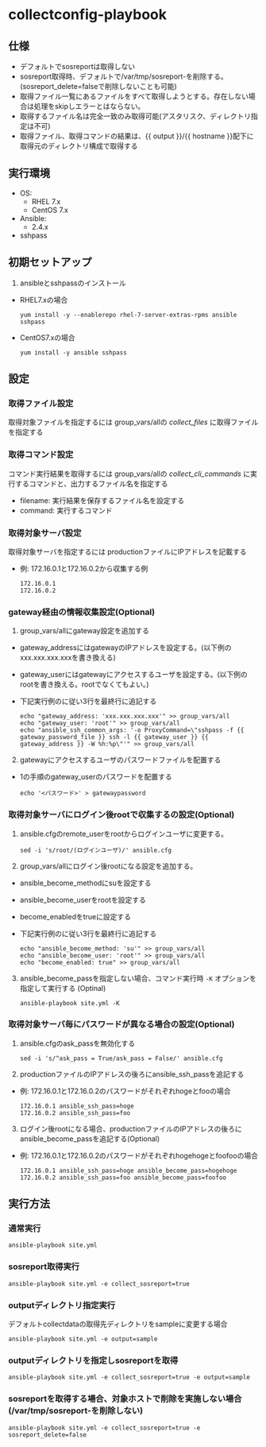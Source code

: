 # collectconfig-playbook

## 仕様

- デフォルトでsosreportは取得しない
- sosreport取得時、デフォルトで/var/tmp/sosreport-を削除する。(sosreport_delete=falseで削除しないことも可能)
- 取得ファイル一覧にあるファイルをすべて取得しようとする。存在しない場合は処理をskipしエラーとはならない。
- 取得するファイル名は完全一致のみ取得可能(アスタリスク、ディレクトリ指定は不可)
- 取得ファイル、取得コマンドの結果は、{{ output }}/{{ hostname }}配下に取得元のディレクトリ構成で取得する

## 実行環境

- OS:
  - RHEL 7.x
  - CentOS 7.x
- Ansible:
  - 2.4.x
- sshpass

## 初期セットアップ

1. ansibleとsshpassのインストール

  - RHEL7.xの場合
    ```
    yum install -y --enablerepo rhel-7-server-extras-rpms ansible sshpass
    ```

  - CentOS7.xの場合
    ```
    yum install -y ansible sshpass
    ```

## 設定

### 取得ファイル設定

取得対象ファイルを指定するには
group_vars/allの *collect_files* に取得ファイルを指定する

### 取得コマンド設定

コマンド実行結果を取得するには
group_vars/allの *collect_cli_commands* に実行するコマンドと、出力するファイル名を指定する

- filename: 実行結果を保存するファイル名を設定する
- command: 実行するコマンド

### 取得対象サーバ設定

取得対象サーバを指定するには
productionファイルにIPアドレスを記載する

- 例: 172.16.0.1と172.16.0.2から収集する例

  ```
  172.16.0.1
  172.16.0.2
  ```

### gateway経由の情報収集設定(Optional)

1. group_vars/allにgateway設定を追加する

  - gateway_addressにはgatewayのIPアドレスを設定する。(以下例のxxx.xxx.xxx.xxxを書き換える)
  - gateway_userにはgatewayにアクセスするユーザを設定する。(以下例のrootを書き換える。rootでなくてもよい。)
  - 下記実行例のに従い3行を最終行に追記する

    ```
    echo "gateway_address: 'xxx.xxx.xxx.xxx'" >> group_vars/all
    echo "gateway_user: 'root'" >> group_vars/all
    echo "ansible_ssh_common_args: '-o ProxyCommand=\"sshpass -f {{ gateway_password_file }} ssh -l {{ gateway_user }} {{ gateway_address }} -W %h:%p\"'" >> group_vars/all
    ```

2. gatewayにアクセスするユーザのパスワードファイルを配置する

  - 1の手順のgateway_userのパスワードを配置する

    ```
    echo '<パスワード>' > gatewaypassword
    ```

### 取得対象サーバにログイン後rootで収集するの設定(Optional)

1. ansible.cfgのremote_userをrootからログインユーザに変更する。

    ```
    sed -i 's/root/(ログインユーザ)/' ansible.cfg
    ```

2. group_vars/allにログイン後rootになる設定を追加する。

  - ansible_become_methodにsuを設定する
  - ansible_become_userをrootを設定する
  - become_enabledをtrueに設定する
  - 下記実行例のに従い3行を最終行に追記する

    ```
    echo "ansible_become_method: 'su'" >> group_vars/all
    echo "ansible_become_user: 'root'" >> group_vars/all
    echo "become_enabled: true" >> group_vars/all
    ```

3. ansible_become_passを指定しない場合、コマンド実行時 `-K` オプションを指定して実行する (Optinal)

    ```
    ansible-playbook site.yml -K
    ```

### 取得対象サーバ毎にパスワードが異なる場合の設定(Optional)

1. ansible.cfgのask_passを無効化する

    ```
    sed -i 's/^ask_pass = True/ask_pass = False/' ansible.cfg
    ```

2. productionファイルのIPアドレスの後ろにansible_ssh_passを追記する

- 例: 172.16.0.1と172.16.0.2のパスワードがそれぞれhogeとfooの場合

  ```
  172.16.0.1 ansible_ssh_pass=hoge
  172.16.0.2 ansible_ssh_pass=foo
  ```

3. ログイン後rootになる場合、productionファイルのIPアドレスの後ろにansible_become_passを追記する(Optional)

- 例: 172.16.0.1と172.16.0.2のパスワードがそれぞれhogehogeとfoofooの場合

  ```
  172.16.0.1 ansible_ssh_pass=hoge ansible_become_pass=hogehoge
  172.16.0.2 ansible_ssh_pass=foo ansible_become_pass=foofoo
  ```

## 実行方法

### 通常実行


```
ansible-playbook site.yml
```

### sosreport取得実行

```
ansible-playbook site.yml -e collect_sosreport=true
```

### outputディレクトリ指定実行

デフォルトcollectdataの取得先ディレクトリをsampleに変更する場合

```
ansible-playbook site.yml -e output=sample
```

### outputディレクトリを指定しsosreportを取得

```
ansible-playbook site.yml -e collect_sosreport=true -e output=sample
```

### sosreportを取得する場合、対象ホストで削除を実施しない場合(/var/tmp/sosreport-を削除しない)

```
ansible-playbook site.yml -e collect_sosreport=true -e sosreport_delete=false
```
